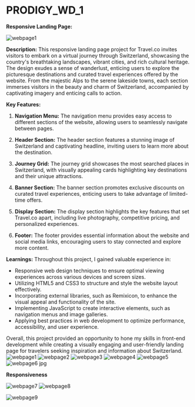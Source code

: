 # PRODIGY_WD_1
**Responsive Landing Page:**

![webpage1](https://github.com/TechTinkerbell13/PRODIGY_WD_1/assets/159616855/7aaa7143-42eb-4ea0-814c-2b6d7e81be53)


**Description:**
This responsive landing page project for Travel.co invites visitors to embark on a virtual journey through Switzerland, showcasing the country's breathtaking landscapes, vibrant cities, and rich cultural heritage. The design exudes a sense of wanderlust, enticing users to explore the picturesque destinations and curated travel experiences offered by the website. From the majestic Alps to the serene lakeside towns, each section immerses visitors in the beauty and charm of Switzerland, accompanied by captivating imagery and enticing calls to action.

**Key Features:**

1. **Navigation Menu:** The navigation menu provides easy access to different sections of the website, allowing users to seamlessly navigate between pages.

2. **Header Section:** The header section features a stunning image of Switzerland and captivating headline, inviting users to learn more about the destination.

3. **Journey Grid:** The journey grid showcases the most searched places in Switzerland, with visually appealing cards highlighting key destinations and their unique attractions.

4. **Banner Section:** The banner section promotes exclusive discounts on curated travel experiences, enticing users to take advantage of limited-time offers.

5. **Display Section:** The display section highlights the key features that set Travel.co apart, including live photography, competitive pricing, and personalized experiences.

6. **Footer:** The footer provides essential information about the website and social media links, encouraging users to stay connected and explore more content.

**Learnings:**
Throughout this project, I gained valuable experience in:
- Responsive web design techniques to ensure optimal viewing experiences across various devices and screen sizes.
- Utilizing HTML5 and CSS3 to structure and style the website layout effectively.
- Incorporating external libraries, such as Remixicon, to enhance the visual appeal and functionality of the site.
- Implementing JavaScript to create interactive elements, such as navigation menus and image galleries.
- Applying best practices in web development to optimize performance, accessibility, and user experience.

Overall, this project provided an opportunity to hone my skills in front-end development while creating a visually engaging and user-friendly landing page for travelers seeking inspiration and information about Switzerland.
![webpage1](https://github.com/TechTinkerbell13/PRODIGY_WD_1/assets/159616855/7aaa7143-42eb-4ea0-814c-2b6d7e81be53)
![webpage2](https://github.com/TechTinkerbell13/PRODIGY_WD_1/assets/159616855/fcc0ecbb-ac42-4b75-8612-88ad6f49afa7)
![webpage3](https://github.com/TechTinkerbell13/PRODIGY_WD_1/assets/159616855/c22d3f8f-d516-48d0-b196-8bed4639f20f)
![webpage4](https://github.com/TechTinkerbell13/PRODIGY_WD_1/assets/159616855/bbce015d-3d3a-4ac0-9cef-c7592171ab17)
![webpage5](https://github.com/TechTinkerbell13/PRODIGY_WD_1/assets/159616855/ca987772-3f6f-4e3e-aa31-c9a4284d3e35)
![webpage6 jpg](https://github.com/TechTinkerbell13/PRODIGY_WD_1/assets/159616855/0dea5071-937c-4409-804c-88f1f36b7ce8)

**Responsiveness**

![webpage7](https://github.com/TechTinkerbell13/PRODIGY_WD_1/assets/159616855/59bfb3b1-829a-4790-bf13-c4c8652ad67e)
![webpage8](https://github.com/TechTinkerbell13/PRODIGY_WD_1/assets/159616855/4f83527b-5c4c-4c4b-85ff-50e8fd0afdde)

![webpage9](https://github.com/TechTinkerbell13/PRODIGY_WD_1/assets/159616855/43b69313-e237-42a7-a4e9-0e3bc2b6c84a)
